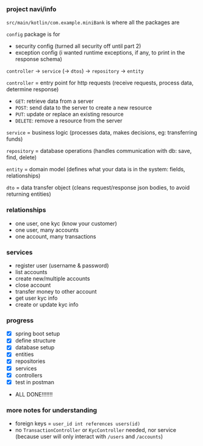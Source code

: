 ### project navi/info

`src/main/kotlin/com.example.miniBank` is where all the packages are

`config` package is for 
- security config (turned all security off until part 2)
- exception config (i wanted runtime exceptions, if any, to print in the response schema)

`controller` → `service` (→ `dtos`) → `repository` → `entity`

`controller` = entry point for http requests (receive requests, process data, determine response)
- `GET`: retrieve data from a server
- `POST`: send data to the server to create a new resource
- `PUT`: update or replace an existing resource
- `DELETE`: remove a resource from the server

`service` = business logic (processes data, makes decisions, eg: transferring funds)

`repository` = database operations (handles communication with db: save, find, delete)

`entity` = domain model (defines what your data is in the system: fields, relationships)

`dto` = data transfer object (cleans request/response json bodies, to avoid returning entities)

### relationships
- one user, one kyc (know your customer)
- one user, many accounts
- one account, many transactions

### services
- register user (username & password)
- list accounts
- create new/multiple accounts
- close account
- transfer money to other account
- get user kyc info
- create or update kyc info

### progress
- [x] spring boot setup
- [x] define structure
- [x] database setup
- [x] entities
- [x] repositories
- [x] services
- [x] controllers
- [x] test in postman
- ALL DONE!!!!!!!

### more notes for understanding

- foreign keys = `user_id int references users(id)`
- no `TransactionController` or `KycController` needed, nor service (because user will only interact with `/users` and `/accounts`)